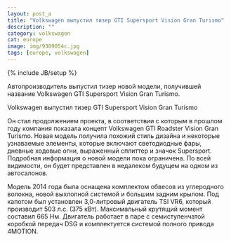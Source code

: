 ```yaml
---
layout: post_a
title: "Volkswagen выпустил тизер GTI Supersport Vision Gran Turismo"
description: ""
category: volkswagen
cat: europe
image: img/9389054c.jpg
tags: [europe, volkswagen]
---
```

{% include JB/setup %}

Автопроизводитель выпустил тизер новой модели, получившей название Volkswagen GTI Supersport Vision Gran Turismo.<!-- more -->

Volkswagen выпустил тизер GTI Supersport Vision Gran Turismo

Он стал продолжением проекта, в соответствии с которым в прошлом году компания показала концепт Volkswagen GTI Roadster Vision Gran Turismo. Новая модель получила похожий стиль дизайна и некоторые узнаваемые элементы, которые включают светодиодные фары, дневные ходовые огни, выраженный сплиттер и значок Supersport. Подробная информация о новой модели пока ограничена. По всей видимости, он будет представлен в недалеком будущем на одном из автосалонов.

Модель 2014 года была оснащена комплектом обвесов из углеродного волокна, новой выхлопной системой и большим задним крылом. Под капотом был установлен 3,0-литровый двигатель TSI VR6, который производит 503 л.с. (375 кВт). Максимальный крутящий момент составил 665 Нм. Двигатель работает в паре с семиступенчатой коробкой передач DSG и комплектуется системой полного привода 4MOTION.